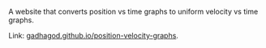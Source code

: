 A website that converts position vs time graphs to uniform velocity vs time graphs.

Link: [gadhagod.github.io/position-velocity-graphs](https://gadhagod.github.io/position-velocity-graphs).